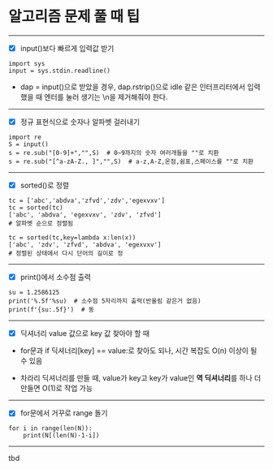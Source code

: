 # 알고리즘 문제 풀 때 팁

---

- [x] input()보다 빠르게 입력값 받기   

```
import sys
input = sys.stdin.readline()    
```

- dap = input()으로 받았을 경우, dap.rstrip()으로 idle 같은 인터프리터에서 입력했을 때 엔터를 눌러 생기는 \n을 제거해줘야 한다.  

---

- [x] 정규 표현식으로 숫자나 알파벳 걸러내기

```
import re
S = input()
s = re.sub("[0-9]+","",S)  # 0~9까지의 숫자 여러개들을 ""로 치환
s = re.sub("[^a-zA-Z., ]","",S)  # a-z,A-Z,온점,쉼표,스페이스를 ""로 치환 
```

--- 

- [x] sorted()로 정렬

```
tc = ['abc','abdva','zfvd','zdv','egexvxv']
tc = sorted(tc)
['abc', 'abdva', 'egexvxv', 'zdv', 'zfvd']
# 알파벳 순으로 정렬됨

tc = sorted(tc,key=lambda x:len(x))
['abc', 'zdv', 'zfvd', 'abdva', 'egexvxv']
# 정렬된 상태에서 다시 단어의 길이로 정
```

--- 

- [x] print()에서 소수점 출력

```
su = 1.2586125
print('%.5f'%su)  # 소수점 5자리까지 출력(반올림 같은거 없음)
print(f'{su:.5f}')  # 동
```

---

- [x] 딕셔너리 value 값으로 key 값 찾아야 할 때

- for문과 if 딕셔너리[key] == value:로 찾아도 되나, 시간 복잡도 O(n) 이상이 될 수 있음

- 차라리 딕셔너리를 만들 때, value가 key고 key가 value인 **역 딕셔너리**를 하나 더 만들면 O(1)로 작업 가능

---

- [x] for문에서 거꾸로 range 돌기

```
for i in range(len(N)):
    print(N[(len(N)-1-i])
```

--- 

tbd

